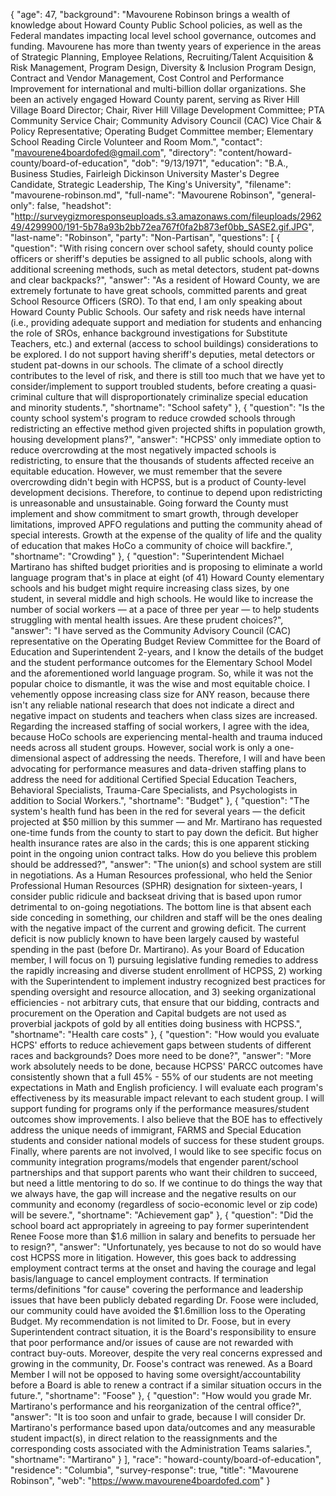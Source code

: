 {
  "age": 47,
  "background": "Mavourene Robinson brings a wealth of knowledge about Howard County Public School policies, as well as the Federal mandates impacting local level school governance, outcomes and funding. Mavourene has more than twenty years of experience in the areas of Strategic Planning, Employee Relations, Recruiting/Talent Acquisition & Risk Management, Program Design, Diversity & Inclusion Program Design, Contract and Vendor Management, Cost Control and Performance Improvement for international and multi-billion dollar organizations. She been an actively engaged Howard County parent, serving as River Hill Village Board Director; Chair, River Hill Village Development Committee; PTA Community Service Chair; Community Advisory Council (CAC) Vice Chair & Policy Representative; Operating Budget Committee member; Elementary School Reading Circle Volunteer and Room Mom.",
  "contact": "mavourene4boardofed@gmail.com",
  "directory": "content/howard-county/board-of-education",
  "dob": "9/13/1971",
  "education": "B.A., Business Studies, Fairleigh Dickinson University Master's Degree Candidate, Strategic Leadership, The King's University",
  "filename": "mavourene-robinson.md",
  "full-name": "Mavourene Robinson",
  "general-only": false,
  "headshot": "http://surveygizmoresponseuploads.s3.amazonaws.com/fileuploads/296249/4299900/191-5b78a93b2bb72ea767f0fa2b873ef0bb_SASE2.gif.JPG",
  "last-name": "Robinson",
  "party": "Non-Partisan",
  "questions": [
    {
      "question": "With rising concern over school safety, should county police officers or sheriff's deputies be assigned to all public schools, along with additional screening methods, such as metal detectors, student pat-downs and clear backpacks?",
      "answer": "As a resident of Howard County, we are extremely fortunate to have great schools, committed parents and great School Resource Officers (SRO). To that end, I am only speaking about Howard County Public Schools. Our safety and risk needs have internal (i.e., providing adequate support and mediation for students and enhancing the role of SROs, enhance background investigations for Substitute Teachers, etc.) and external (access to school buildings) considerations to be explored. I do not support having sheriff's deputies, metal detectors or student pat-downs in our schools. The climate of a school directly contributes to the level of risk, and there is still too much that we have yet to consider/implement to support troubled students, before creating a quasi-criminal culture that will disproportionately criminalize special education and minority students.",
      "shortname": "School safety"
    },
    {
      "question": "Is the county school system's program to reduce crowded schools through redistricting an effective method given projected shifts in population growth, housing development plans?",
      "answer": "HCPSS' only immediate option to reduce overcrowding at the most negatively impacted schools is redistricting, to ensure that the thousands of students affected receive an equitable education. However, we must remember that the severe overcrowding didn't begin with HCPSS, but is a product of County-level development decisions. Therefore, to continue to depend upon redistricting is unreasonable and unsustainable. Going forward the County must implement and show commitment to smart growth, through developer limitations, improved APFO regulations and putting the community ahead of special interests. Growth at the expense of the quality of life and the quality of education that makes HoCo a community of choice will backfire.",
      "shortname": "Crowding"
    },
    {
      "question": "Superintendent Michael Martirano has shifted budget priorities and is proposing to eliminate a world language program that's in place at eight (of 41) Howard County elementary schools and his budget might require increasing class sizes, by one student, in several middle and high schools. He would like to increase the number of social workers — at a pace of three per year — to help students struggling with mental health issues. Are these prudent choices?",
      "answer": "I have served as the Community Advisory Council (CAC) representative on the Operating Budget Review Committee for the Board of Education and Superintendent 2-years, and I know the details of the budget and the student performance outcomes for the Elementary School Model and the aforementioned world language program. So, while it was not the popular choice to dismantle, it was the wise and most equitable choice. I vehemently oppose increasing class size for ANY reason, because there isn't any reliable national research that does not indicate a direct and negative impact on students and teachers when class sizes are increased. Regarding the increased staffing of social workers, I agree with the idea, because HoCo schools are experiencing mental-health and trauma induced needs across all student groups. However, social work is only a one-dimensional aspect of addressing the needs. Therefore, I will and have been advocating for performance measures and data-driven staffing plans to address the need for additional Certified Special Education Teachers, Behavioral Specialists, Trauma-Care Specialists, and Psychologists in addition to Social Workers.",
      "shortname": "Budget"
    },
    {
      "question": "The system's health fund has been in the red for several years — the deficit projected at $50 million by this summer — and Mr. Martirano has requested one-time funds from the county to start to pay down the deficit. But higher health insurance rates are also in the cards; this is one apparent sticking point in the ongoing union contract talks. How do you believe this problem should be addressed?",
      "answer": "The union(s) and school system are still in negotiations. As a Human Resources professional, who held the Senior Professional Human Resources (SPHR) designation for sixteen-years, I consider public ridicule and backseat driving that is based upon rumor detrimental to on-going negotiations. The bottom line is that absent each side conceding in something, our children and staff will be the ones dealing with the negative impact of the current and growing deficit. The current deficit is now publicly known to have been largely caused by wasteful spending in the past (before Dr. Martirano). As your Board of Education member, I will focus on 1) pursuing legislative funding remedies to address the rapidly increasing and diverse student enrollment of HCPSS, 2) working with the Superintendent to implement industry recognized best practices for spending oversight and resource allocation, and 3) seeking organizational efficiencies - not arbitrary cuts, that ensure that our bidding, contracts and procurement on the Operation and Capital budgets are not used as proverbial jackpots of gold by all entities doing business with HCPSS.",
      "shortname": "Health care costs"
    },
    {
      "question": "How would you evaluate HCPS' efforts to reduce achievement gaps between students of different races and backgrounds? Does more need to be done?",
      "answer": "More work absolutely needs to be done, because HCPSS' PARCC outcomes have consistently shown that a full 45% - 55% of our students are not meeting expectations in Math and English proficiency. I will evaluate each program's effectiveness by its measurable impact relevant to each student group. I will support funding for programs only if the performance measures/student outcomes show improvements. I also believe that the BOE has to effectively address the unique needs of immigrant, FARMS and Special Education students and consider national models of success for these student groups. Finally, where parents are not involved, I would like to see specific focus on community integration programs/models that engender parent/school partnerships and that support parents who want their children to succeed, but need a little mentoring to do so. If we continue to do things the way that we always have, the gap will increase and the negative results on our community and economy (regardless of socio-economic level or zip code) will be severe.",
      "shortname": "Achievement gap"
    },
    {
      "question": "Did the school board act appropriately in agreeing to pay former superintendent Renee Foose more than $1.6 million in salary and benefits to persuade her to resign?",
      "answer": "Unfortunately, yes because to not do so would have cost HCPSS more in litigation. However, this goes back to addressing employment contract terms at the onset and having the courage and legal basis/language to cancel employment contracts. If termination terms/definitions \"for cause\" covering the performance and leadership issues that have been publicly debated regarding Dr. Foose were included, our community could have avoided the $1.6million loss to the Operating Budget. My recommendation is not limited to Dr. Foose, but in every Superintendent contract situation, it is the Board's responsibility to ensure that poor performance and/or issues of cause are not rewarded with contract buy-outs. Moreover, despite the very real concerns expressed and growing in the community, Dr. Foose's contract was renewed. As a Board Member I will not be opposed to having some oversight/accountability before a Board is able to renew a contract if a similar situation occurs in the future.",
      "shortname": "Foose"
    },
    {
      "question": "How would you grade Mr. Martirano's performance and his reorganization of the central office?",
      "answer": "It is too soon and unfair to grade, because I will consider Dr. Martirano's performance based upon data/outcomes and any measurable student impact(s), in direct relation to the reassignments and the corresponding costs associated with the Administration Teams salaries.",
      "shortname": "Martirano"
    }
  ],
  "race": "howard-county/board-of-education",
  "residence": "Columbia",
  "survey-response": true,
  "title": "Mavourene Robinson",
  "web": "https://www.mavourene4boardofed.com"
}
